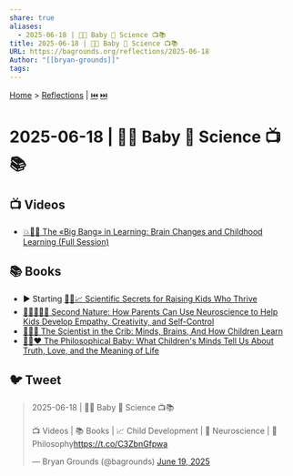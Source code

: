 ```yaml
---
share: true
aliases:
  - 2025-06-18 | 👶🏼 Baby 🔬 Science 📺📚
title: 2025-06-18 | 👶🏼 Baby 🔬 Science 📺📚
URL: https://bagrounds.org/reflections/2025-06-18
Author: "[[bryan-grounds]]"
tags: 
---
```

[Home](../index.md) > [Reflections](./index.md) | [⏮️](./2025-06-17.md) [⏭️](./2025-06-19.md)  
# 2025-06-18 | 👶🏼 Baby 🔬 Science 📺📚  
## 📺 Videos  
- [💥🧠👶 The «Big Bang» in Learning: Brain Changes and Childhood Learning (Full Session)](../videos/the-big-bang-in-learning-brain-changes-and-childhood-learning-full-session.md)  
  
## 📚 Books  
- ▶️ Starting [🧪👶📈 Scientific Secrets for Raising Kids Who Thrive](../books/scientific-secrets-for-raising-kids-who-thrive.md)  
- [👨‍👩‍👧‍👦🧠 Second Nature: How Parents Can Use Neuroscience to Help Kids Develop Empathy, Creativity, and Self-Control](../books/second-nature-how-parents-can-use-neuroscience-to-help-kids-develop-empathy-creativity-and-self-control.md)  
- [👶🧠🔬 The Scientist in the Crib: Minds, Brains, And How Children Learn](../books/the-scientist-in-the-crib-minds-brains-and-how-children-learn.md)  
- [👶🤔❤️ The Philosophical Baby: What Children's Minds Tell Us About Truth, Love, and the Meaning of Life](../books/the-philosophical-baby-what-childrens-minds-tell-us-about-truth-love-and-the-meaning-of-life.md)  
  
## 🐦 Tweet  
<blockquote class="twitter-tweet" data-theme="dark"><p lang="en" dir="ltr">2025-06-18 | 👶🏼 Baby 🔬 Science 📺📚<br><br>📺 Videos | 📚 Books | 📈 Child Development | 🧠 Neuroscience | 🤔 Philosophy<a href="https://t.co/C3ZbnGfpwa">https://t.co/C3ZbnGfpwa</a></p>&mdash; Bryan Grounds (@bagrounds) <a href="https://twitter.com/bagrounds/status/1935580937364119557?ref_src=twsrc%5Etfw">June 19, 2025</a></blockquote> <script async src="https://platform.twitter.com/widgets.js" charset="utf-8"></script>